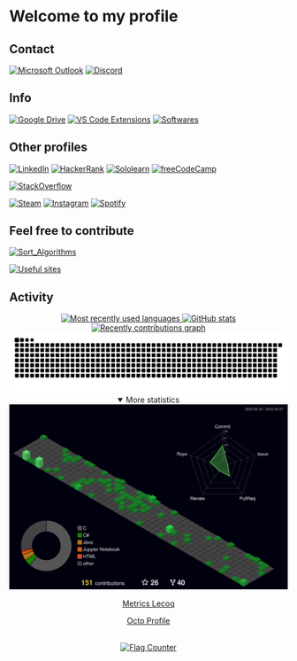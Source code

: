 # Welcome to my profile

## Contact
[![Microsoft Outlook](https://img.shields.io/badge/Email-0078D4?style=for-the-badge&logo=microsoft-outlook&logoColor=white)](mailto:hss@outlook.com.br)
[![Discord](https://dcbadge.vercel.app/api/shield/344518955517607936)](https://discordapp.com/users/344518955517607936/)


## Info
[![Google Drive](https://img.shields.io/badge/Certificates-4285F4?style=for-the-badge&logo=Google%20Drive&logoColor=white)](https://drive.google.com/drive/folders/1VCk1tXpMATb7OQKwG1O43JoR_uE3qN0L?usp=sharing)
[![VS Code Extensions](https://img.shields.io/badge/VS_Code_Extensions-007ACC?style=for-the-badge&logo=visualstudiocode&logoColor=white)](https://github.com/h-ssiqueira/h-ssiqueira/blob/master/vscode_extensions.md)
[![Softwares](https://img.shields.io/badge/Softwares-396cec?style=for-the-badge)](https://github.com/h-ssiqueira/h-ssiqueira/blob/master/programs.md)

## Other profiles

[![LinkedIn](https://img.shields.io/badge/LinkedIn-0A66C2?style=for-the-badge&logo=linkedin&logoColor=white)](https://www.linkedin.com/in/henrique-sartori-siqueira-38a46761/)
[![HackerRank](https://img.shields.io/badge/Hackerrank-00EA64?style=for-the-badge&logo=HackerRank&logoColor=white)](https://www.hackerrank.com/hss01)
[![Sololearn](https://img.shields.io/badge/Sololearn-149EF2?style=for-the-badge&logo=Sololearn&logoColor=white)](https://www.sololearn.com/profile/10227827)
[![freeCodeCamp](https://img.shields.io/badge/freeCodeCamp-0A0A23?style=for-the-badge&logo=freecodecamp&logoColor=white)](https://www.freecodecamp.org/hss)

[![StackOverflow](https://stackoverflow-readme-profile.johannchopin.fr/profile/13788141?website=false&theme=dark)](https://stackoverflow.com/users/13788141/hss)

[![Steam](https://img.shields.io/badge/Steam-000000?style=for-the-badge&logo=steam&logoColor=white)](https://steamcommunity.com/id/h_s_s)
[![Instagram](https://img.shields.io/badge/Instagram-E4405F?style=for-the-badge&logo=instagram&logoColor=white)](https://www.instagram.com/h_ssiqueira/)
[![Spotify](https://img.shields.io/badge/Spotify-1DB954?&style=for-the-badge&logo=spotify&logoColor=white)](https://open.spotify.com/user/henrique_ss?si=a172471e4c4a44d1)

## Feel free to contribute
[![Sort_Algorithms](https://github-readme-stats-git-masterrstaa-rickstaa.vercel.app/api/pin/?username=h-ssiqueira&repo=Sort_Algorithms&&theme=tokyonight&hideborder=true&title_color=2895BC&icon_color=FE0000)](https://github.com/h-ssiqueira/Sort_Algorithms)

[![Useful sites](https://img.shields.io/badge/Useful_sites-080A88?style=for-the-badge)](https://github.com/h-ssiqueira/h-ssiqueira/blob/master/useful_sites.md)

## Activity

<div align="center">
    <a href="https://github.com/h-ssiqueira/h-ssiqueira">
	<img height="180em" src="https://github-readme-stats-git-masterrstaa-rickstaa.vercel.app/api/top-langs/?username=h-ssiqueira&layout=compact&langs_count=10&theme=tokyonight&title_color=2895BC&hide=VHDL,Stata&custom_title=Most%20recently%20used%20languages" alt="Most recently used languages">
    <img height="180em" src="https://github-readme-stats-git-masterrstaa-rickstaa.vercel.app/api?username=h-ssiqueira&hide=issues&show_icons=true&theme=tokyonight&hideborder=true&title_color=2895BC&icon_color=FE0000&include_all_commits=true" alt="GitHub stats">
	<img src="https://github-readme-activity-graph.cyclic.app/graph?username=h-ssiqueira&custom_title=Recently%20contributions&hide_border=true&area=true&area_color=2895BC&point=FE0000&line=2895BC&theme=react-dark" alt="Recently contributions graph">
	<img src="https://github.com/h-ssiqueira/h-ssiqueira/blob/output/dist/github-contribution-grid-snake.svg" alt="Snake animation">
	</a>
	<br>
	<details open>
		<summary>More statistics</summary>
		<img src="https://github.com/h-ssiqueira/h-ssiqueira/blob/output/profile-3d-contrib/profile-night-green.svg" alt="profile-3d">
		<a href="https://metrics.lecoq.io/insights/h-ssiqueira"><p>Metrics Lecoq</p></a>
		<a href="https://octoprofile.vercel.app/user?id=h-ssiqueira"><p>Octo Profile</p></a>
		<br>
		<a href="https://info.flagcounter.com/FWys"><img src="https://s04.flagcounter.com/count2/FWys/bg_1A1B27/txt_2895BC/border_DBDBDB/columns_5/maxflags_20/viewers_0/labels_1/pageviews_1/flags_0/percent_0/" alt="Flag Counter" border="0"></a>
	</details>
</div>

